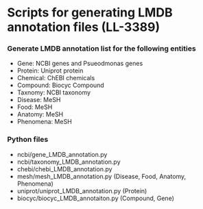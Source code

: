 # Scripts for generating LMDB annotation files (LL-3389)

### Generate LMDB annotation list for the following entities

-   Gene: NCBI genes and Psueodmonas genes
-   Protein: Uniprot protein
-   Chemical: ChEBI chemicals
-   Compound: Biocyc Compound
-   Taxnomy: NCBI taxonomy
-   Disease: MeSH
-   Food: MeSH
-   Anatomy: MeSH
-   Phenomena: MeSH

### Python files

-   ncbi/gene_LMDB_annotation.py
-   ncbi/taxonomy_LMDB_annotation.py
-   chebi/chebi_LMDB_annotation.py
-   mesh/mesh_LMDB_annotation.py (Disease, Food, Anatomy, Phenomena)
-   uniprot/uniprot_LMDB_annotation.py (Protein)
-   biocyc/biocyc_LMDB_annotaiton.py (Compound, Gene)
